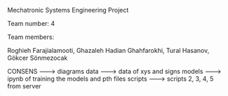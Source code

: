 Mechatronic Systems Engineering Project

Team number: 
4

Team members:

Roghieh Farajialamooti,
Ghazaleh Hadian Ghahfarokhi,
Tural Hasanov,
Gökcer Sönmezocak

CONSENS ---> diagrams 
data ---> data of xys and signs
models ---> ipynb of training the models and pth files
scripts ---> scripts 2, 3, 4, 5 from server
